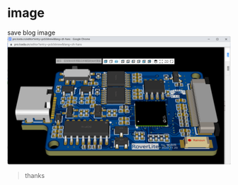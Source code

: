# image
save blog image
![BGA](https://github.com/ahhhhfs/image/blob/main/%E5%B1%8F%E5%B9%95%E6%88%AA%E5%9B%BE%202023-06-25%20185234.png)
> thanks
